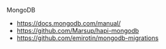 MongoDB

 - https://docs.mongodb.com/manual/
 - https://github.com/Marsup/hapi-mongodb
 - https://github.com/emirotin/mongodb-migrations
